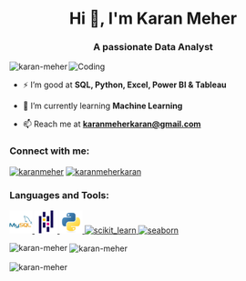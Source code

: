 <h1 align="center">Hi 👋, I'm Karan Meher</h1>
<h3 align="center">A passionate Data Analyst</h3>
<img align="right" alt="Coding" width="400" src="https://user-images.githubusercontent.com/74038190/212749447-bfb7e725-6987-49d9-ae85-2015e3e7cc41.gif">


<p align="left"> <img src="https://komarev.com/ghpvc/?username=karan-meher&label=Profile%20views&color=0e75b6&style=flat" alt="karan-meher" /> </p>

- ⚡ I’m good at **SQL, Python, Excel, Power BI & Tableau**

- 🌱 I’m currently learning **Machine Learning**

- 📫 Reach me at **karanmeherkaran@gmail.com**

<h3 align="left">Connect with me:</h3>
<p align="left">
<a href="https://linkedin.com/in/karanmeher" target="blank"><img align="center" src="https://raw.githubusercontent.com/rahuldkjain/github-profile-readme-generator/master/src/images/icons/Social/linked-in-alt.svg" alt="karanmeher" height="30" width="40" /></a>
<a href="https://www.hackerrank.com/karanmeherkaran" target="blank"><img align="center" src="https://raw.githubusercontent.com/rahuldkjain/github-profile-readme-generator/master/src/images/icons/Social/hackerrank.svg" alt="karanmeherkaran" height="30" width="40" /></a>
</p>

<h3 align="left">Languages and Tools:</h3>
<p align="left"> <a href="https://www.mysql.com/" target="_blank" rel="noreferrer"> <img src="https://raw.githubusercontent.com/devicons/devicon/master/icons/mysql/mysql-original-wordmark.svg" alt="mysql" width="40" height="40"/> </a> <a href="https://pandas.pydata.org/" target="_blank" rel="noreferrer"> <img src="https://raw.githubusercontent.com/devicons/devicon/2ae2a900d2f041da66e950e4d48052658d850630/icons/pandas/pandas-original.svg" alt="pandas" width="40" height="40"/> </a> <a href="https://www.python.org" target="_blank" rel="noreferrer"> <img src="https://raw.githubusercontent.com/devicons/devicon/master/icons/python/python-original.svg" alt="python" width="40" height="40"/> </a> <a href="https://scikit-learn.org/" target="_blank" rel="noreferrer"> <img src="https://upload.wikimedia.org/wikipedia/commons/0/05/Scikit_learn_logo_small.svg" alt="scikit_learn" width="40" height="40"/> </a> <a href="https://seaborn.pydata.org/" target="_blank" rel="noreferrer"> <img src="https://seaborn.pydata.org/_images/logo-mark-lightbg.svg" alt="seaborn" width="40" height="40"/> </a> </p>

<p><img align="left" src="https://github-readme-stats.vercel.app/api/top-langs?username=karan-meher&show_icons=true&locale=en&layout=compact" alt="karan-meher" /></p>

<p>&nbsp;<img align="center" src="https://github-readme-stats.vercel.app/api?username=karan-meher&show_icons=true&locale=en" alt="karan-meher" /></p>

<p><img align="center" src="https://github-readme-streak-stats.herokuapp.com/?user=karan-meher&" alt="karan-meher" /></p>
